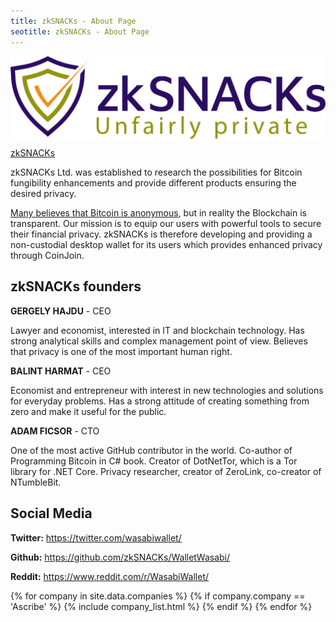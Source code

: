 ```yaml
---
title: zkSNACKs - About Page
seotitle: zkSNACKs - About Page
---
```


<img src="/images/zksnacks.png" alt="zkSNACKs" align="center">

<a title="zkSNACKs" href="https://zksnacks.com/" target="_blank">zkSNACKs</a>

zkSNACKs Ltd. was established to research the possibilities for Bitcoin fungibility
enhancements and provide different products ensuring the desired privacy.

[Many believes that Bitcoin is anonymous](https://bitcoin.org/en/protect-your-privacy),
but in reality the Blockchain is transparent.
Our mission is to equip our users with powerful tools to secure their financial
privacy. zkSNACKs is therefore developing and providing a non-custodial desktop
wallet for its users which provides enhanced privacy through CoinJoin.

## zkSNACKs founders


**GERGELY HAJDU** - CEO

Lawyer and economist, interested in IT and blockchain technology. Has
strong analytical skills and complex management point of view. Believes
that privacy is one of the most important human right.

**BALINT HARMAT** - CEO

Economist and entrepreneur with interest in new technologies and solutions for
everyday problems. Has a strong attitude of creating something from zero and
make it useful for the public.

**ADAM FICSOR** - CTO

One   of   the   most   active   GitHub   contributor   in   the   world.   Co-author   of
Programming Bitcoin in C# book. Creator of DotNetTor, which is a Tor library
for .NET Core. Privacy researcher, creator of ZeroLink, co-creator of NTumbleBit.


## Social Media

**Twitter:** https://twitter.com/wasabiwallet/

**Github:** https://github.com/zkSNACKs/WalletWasabi/

**Reddit:** https://www.reddit.com/r/WasabiWallet/

{% for company in site.data.companies %}
{% if company.company == 'Ascribe' %}
{% include company_list.html %}
{% endif %}
{% endfor %}
